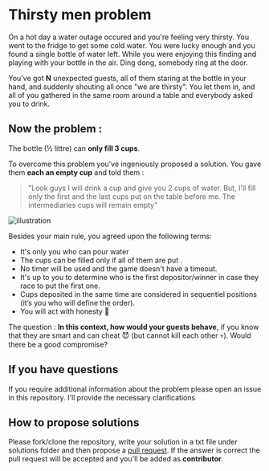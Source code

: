 # Thirsty men problem 

On a hot day a water outage occured and you're feeling very thirsty.
You went to the fridge to get some cold water. You were lucky enough and you found a single bottle of water left. 
While you were enjoying this finding and playing with your bottle in the air. Ding dong, somebody ring at the door.

You've got **N** unexpected guests, all of them staring at the bottle in your hand, and suddenly shouting all once "we are thirsty".
You let them in, and all of you gathered in the same room around a table and everybody asked you to drink.

## Now the problem :
The bottle (½ littre) can **only fill 3 cups**. 

To overcome this problem you've ingeniously proposed a solution.
You gave them **each an empty cup** and told them :
>”Look guys I will drink a cup and give you 2 cups of water. But, I'll fill only the first and the last cups put on the table before me. The intermediaries cups will remain empty”

![illustration](https://i.ibb.co/wNsFxpw/ilustration.png)

Besides your main rule, you agreed upon the following terms:

- It's only you who can pour water
- The cups can be filled only if all of them are put .
- No timer will be used and the game doesn't have a timeout.
- It's up to you to determine who is the first depositor/winner in case they race to put the first one.
- Cups deposited in the same time are considered in sequentiel positions (it’s you who will define the order).
- You will act with honesty :penguin:

The question : **In this context, how would your guests behave**, if you know that they are smart and can cheat :smiling_imp: (but cannot kill each other :skull:). Would there be a good compromise?


## If you have questions 
If you require additional information about the problem please open an issue in this repository. I'll provide the necessary clarifications

## How to propose solutions
Please fork/clone the repository, write your solution in a txt file under solutions folder and then propose a [pull request](https://help.github.com/en/articles/creating-a-pull-request-from-a-fork). If the answer is correct the pull request will be accepted and you'll be added as **contributor**.

